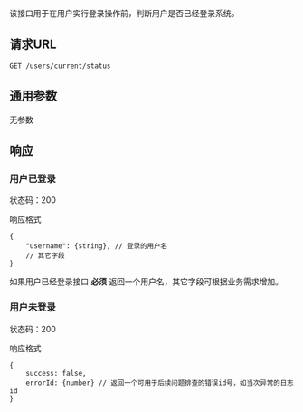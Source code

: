 该接口用于在用户实行登录操作前，判断用户是否已经登录系统。

## 请求URL

    GET /users/current/status

## 通用参数

无参数

## 响应

### 用户已登录

状态码：200

响应格式

    {
        "username": {string}, // 登录的用户名
        // 其它字段
    }

如果用户已经登录接口 **必须** 返回一个用户名，其它字段可根据业务需求增加。

### 用户未登录

状态码：200

响应格式

    {
        success: false,
		errorId: {number} // 返回一个可用于后续问题排查的错误id号，如当次异常的日志id
    }